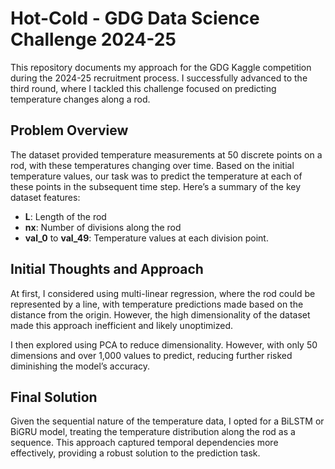 # Hot-Cold - GDG Data Science Challenge 2024-25

This repository documents my approach for the GDG Kaggle competition during the 2024-25 recruitment process. I successfully advanced to the third round, where I tackled this challenge focused on predicting temperature changes along a rod.

## Problem Overview
The dataset provided temperature measurements at 50 discrete points on a rod, with these temperatures changing over time. Based on the initial temperature values, our task was to predict the temperature at each of these points in the subsequent time step. Here’s a summary of the key dataset features:
- **L**: Length of the rod
- **nx**: Number of divisions along the rod
- **val_0** to **val_49**: Temperature values at each division point.

## Initial Thoughts and Approach

At first, I considered using multi-linear regression, where the rod could be represented by a line, with temperature predictions made based on the distance from the origin. However, the high dimensionality of the dataset made this approach inefficient and likely unoptimized.

I then explored using PCA to reduce dimensionality. However, with only 50 dimensions and over 1,000 values to predict, reducing further risked diminishing the model’s accuracy.

## Final Solution
Given the sequential nature of the temperature data, I opted for a BiLSTM or BiGRU model, treating the temperature distribution along the rod as a sequence. This approach captured temporal dependencies more effectively, providing a robust solution to the prediction task.
